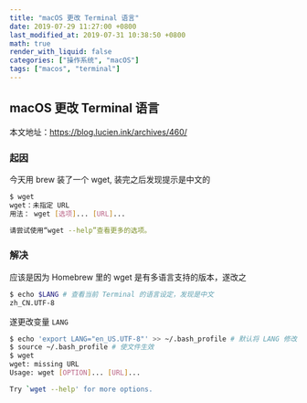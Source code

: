 ```yaml
---
title: "macOS 更改 Terminal 语言"
date: 2019-07-29 11:27:00 +0800
last_modified_at: 2019-07-31 10:38:50 +0800
math: true
render_with_liquid: false
categories: ["操作系统", "macOS"]
tags: ["macos", "terminal"]
---
```


## macOS 更改 Terminal 语言

本文地址：https://blog.lucien.ink/archives/460/

### 起因

今天用 brew 装了一个 wget, 装完之后发现提示是中文的

```bash
$ wget
wget：未指定 URL
用法： wget [选项]... [URL]...

请尝试使用“wget --help”查看更多的选项。
```

### 解决

应该是因为 Homebrew 里的 wget 是有多语言支持的版本，遂改之

```bash
$ echo $LANG # 查看当前 Terminal 的语言设定，发现是中文
zh_CN.UTF-8
```

遂更改变量 `LANG`

```bash
$ echo 'export LANG="en_US.UTF-8"' >> ~/.bash_profile # 默认将 LANG 修改为英文_美国.UTF-8 编码
$ source ~/.bash_profile # 使文件生效
$ wget
wget: missing URL
Usage: wget [OPTION]... [URL]...

Try `wget --help' for more options.
```